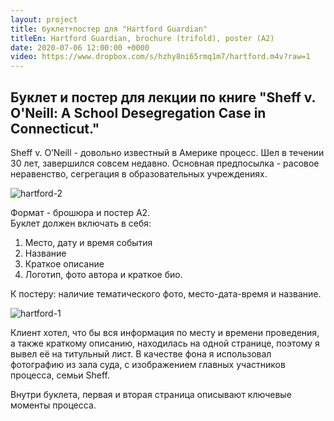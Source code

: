 ```yaml
---
layout: project
title: буклет+постер для "Hartford Guardian"
titleEn: Hartford Guardian, brochure (trifold), poster (A2)
date: 2020-07-06 12:00:00 +0000
video: https://www.dropbox.com/s/hzhy8ni65rmq1m7/hartford.m4v?raw=1
--- 
```


## <span class="mark">Буклет и постер для лекции по книге "Sheff v. O'Neill: A School Desegregation Case in Connecticut." </span>

Sheff v. O’Neill - довольно известный в Америке процесс. Шел в течении 30 лет, завершился совсем недавно. Основная предпосылка - расовое неравенство, сегрегация в образовательных учреждениях. 

![hartford-2](https://www.dropbox.com/s/ymp2kc9flv231ng/poster.jpg?raw=1)

Формат - брошюра  и постер А2.  
Буклет должен включать в себя:  
1. Место, дату и время события
2. Название 
3. Краткое описание 
4. Логотип, фото автора и краткое био.

К постеру: наличие тематического фото, место-дата-время и название.

![hartford-1](https://www.dropbox.com/s/m80u3tbkikkd8k1/final-b%26w.jpg?raw=1)

Клиент хотел, что бы вся информация по месту и времени проведения, а также краткому описанию, находилась на одной странице, поэтому я вывел её на титульный лист. В качестве фона я использовал фотографию из зала суда, с изображением главных участников процесса, семьи Sheff. 

Внутри буклета, первая и вторая страница описывают ключевые моменты процесса.

